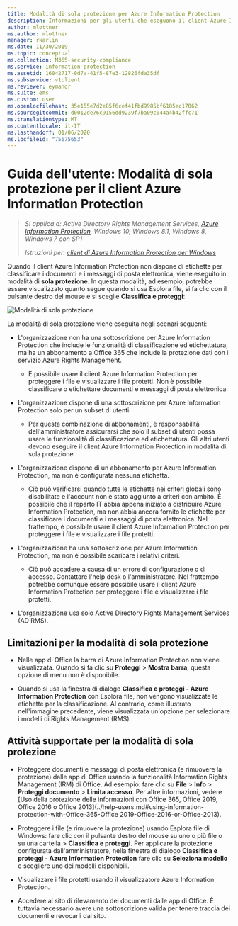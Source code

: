 ```yaml
---
title: Modalità di sola protezione per Azure Information Protection
description: Informazioni per gli utenti che eseguono il client Azure Information Protection in modalità di sola protezione.
author: mlottner
ms.author: mlottner
manager: rkarlin
ms.date: 11/30/2019
ms.topic: conceptual
ms.collection: M365-security-compliance
ms.service: information-protection
ms.assetid: 16042717-0d7a-41f5-87e3-12826fda35df
ms.subservice: v1client
ms.reviewer: eymanor
ms.suite: ems
ms.custom: user
ms.openlocfilehash: 35e155e7d2e85f6cef41fbd9985bf6185ec17062
ms.sourcegitcommit: d0012de76c9156dd9239f7ba09c044a4b42ffc71
ms.translationtype: MT
ms.contentlocale: it-IT
ms.lasthandoff: 01/06/2020
ms.locfileid: "75675653"
---
```

# <a name="user-guide-protection-only-mode-for-the-azure-information-protection-client"></a>Guida dell'utente: Modalità di sola protezione per il client Azure Information Protection

>*Si applica a: Active Directory Rights Management Services, [Azure Information Protection](https://azure.microsoft.com/pricing/details/information-protection), Windows 10, Windows 8.1, Windows 8, Windows 7 con SP1*
>
> *Istruzioni per: [client di Azure Information Protection per Windows](../faqs.md#whats-the-difference-between-the-azure-information-protection-client-and-the-azure-information-protection-unified-labeling-client)*

Quando il client Azure Information Protection non dispone di etichette per classificare i documenti e i messaggi di posta elettronica, viene eseguito in modalità di **sola protezione**. In questa modalità, ad esempio, potrebbe essere visualizzato quanto segue quando si usa Esplora file, si fa clic con il pulsante destro del mouse e si sceglie **Classifica e proteggi**:

![Modalità di sola protezione](../media/protection-only-mode.png)

La modalità di sola protezione viene eseguita negli scenari seguenti:

- L'organizzazione non ha una sottoscrizione per Azure Information Protection che include le funzionalità di classificazione ed etichettatura, ma ha un abbonamento a Office 365 che include la protezione dati con il servizio Azure Rights Management. 
    
    - È possibile usare il client Azure Information Protection per proteggere i file e visualizzare i file protetti. Non è possibile classificare o etichettare documenti e messaggi di posta elettronica.

- L'organizzazione dispone di una sottoscrizione per Azure Information Protection solo per un subset di utenti:
    
    - Per questa combinazione di abbonamenti, è responsabilità dell'amministratore assicurarsi che solo il subset di utenti possa usare le funzionalità di classificazione ed etichettatura. Gli altri utenti devono eseguire il client Azure Information Protection in modalità di sola protezione. 

- L'organizzazione dispone di un abbonamento per Azure Information Protection, ma non è configurata nessuna etichetta.
    
    - Ciò può verificarsi quando tutte le etichette nei criteri globali sono disabilitate e l'account non è stato aggiunto a criteri con ambito. È possibile che il reparto IT abbia appena iniziato a distribuire Azure Information Protection, ma non abbia ancora fornito le etichette per classificare i documenti e i messaggi di posta elettronica. Nel frattempo, è possibile usare il client Azure Information Protection per proteggere i file e visualizzare i file protetti.

- L'organizzazione ha una sottoscrizione per Azure Information Protection, ma non è possibile scaricare i relativi criteri. 
    
    - Ciò può accadere a causa di un errore di configurazione o di accesso. Contattare l'help desk o l'amministratore. Nel frattempo potrebbe comunque essere possibile usare il client Azure Information Protection per proteggere i file e visualizzare i file protetti.

- L'organizzazione usa solo Active Directory Rights Management Services (AD RMS). 


## <a name="limitations-for-protection-only-mode"></a>Limitazioni per la modalità di sola protezione

- Nelle app di Office la barra di Azure Information Protection non viene visualizzata. Quando si fa clic su **Proteggi** > **Mostra barra**, questa opzione di menu non è disponibile.

- Quando si usa la finestra di dialogo **Classifica e proteggi - Azure Information Protection** con Esplora file, non vengono visualizzate le etichette per la classificazione. Al contrario, come illustrato nell'immagine precedente, viene visualizzata un'opzione per selezionare i modelli di Rights Management (RMS). 

## <a name="supported-tasks-for-protection-only-mode"></a>Attività supportate per la modalità di sola protezione

- Proteggere documenti e messaggi di posta elettronica (e rimuovere la protezione) dalle app di Office usando la funzionalità Information Rights Management (IRM) di Office. Ad esempio: fare clic su **File** > **Info** > **Proteggi documento** > **Limita accesso**. Per altre informazioni, vedere [Uso della protezione delle informazioni con Office 365, Office 2019, Office 2016 o Office 2013](../help-users.md#using-information-protection-with-Office-365-Office 2019-Office-2016-or-Office-2013).

- Proteggere i file (e rimuovere la protezione) usando Esplora file di Windows: fare clic con il pulsante destro del mouse su uno o più file o su una cartella > **Classifica e proteggi**. Per applicare la protezione configurata dall'amministratore, nella finestra di dialogo **Classifica e proteggi - Azure Information Protection** fare clic su **Seleziona modello** e scegliere uno dei modelli disponibili.

- Visualizzare i file protetti usando il visualizzatore Azure Information Protection.

- Accedere al sito di rilevamento dei documenti dalle app di Office. È tuttavia necessario avere una sottoscrizione valida per tenere traccia dei documenti e revocarli dal sito.
  

